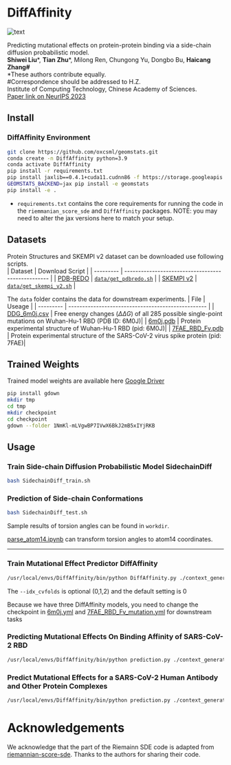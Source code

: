 # DiffAffinity

![text](./figures/RDGM.png)

Predicting mutational effects on protein-protein
binding via a side-chain diffusion probabilistic model. <br>
**Shiwei Liu***, **Tian Zhu***, Milong Ren, Chungong Yu, Dongbo Bu, **Haicang Zhang#** <br>
*These authors contribute equally. <br>
#Correspondence should be addressed to H.Z. <br> 
Institute of Computing Technology, Chinese Academy of Sciences.  <br>
[Paper link on NeurIPS 2023](https://neurips.cc/virtual/2023/poster/72495)


## Install

### DiffAffinity Environment

```bash
git clone https://github.com/oxcsml/geomstats.git 
conda create -n DiffAffinity python=3.9
conda activate DiffAffinity
pip install -r requirements.txt
pip install jaxlib==0.4.1+cuda11.cudnn86 -f https://storage.googleapis.com/jax-releases/jax_cuda_releases.html
GEOMSTATS_BACKEND=jax pip install -e geomstats
pip install -e .
```

- `requirements.txt` contains the core requirements for running the code in the `riemmanian_score_sde` and `DiffAffinity` packages. NOTE: you may need to alter the jax versions here to match your setup.



## Datasets
Protein Structures and SKEMPI v2 dataset can be downloaded use following scripts.  
| Dataset   | Download Script                                    |
| --------- | -------------------------------------------------- |
| [PDB-REDO](https://pdb-redo.eu/)  | [`data/get_pdbredo.sh`](./data/get_pdbredo.sh)     |
| [SKEMPI v2](https://life.bsc.es/pid/skempi2) | [`data/get_skempi_v2.sh`](./data/get_skempi_v2.sh) |

The `data` folder contains the data for downstream experiments. 
 | File   | Useage                                |
| --------- | -------------------------------------------------- |
| [DDG_6m0j.csv](./data/DDG_6m0j.csv)  | Free energy changes ($\Delta \Delta G$) of all 285 possible single-point mutations on Wuhan-Hu-1 RBD (PDB ID: 6M0J)|
| [6m0j.pdb](./data/6m0j.pdb) | Protein experimental structure of Wuhan-Hu-1 RBD (pid: 6M0J)|
| [7FAE_RBD_Fv.pdb](./data/7FAE_RBD_Fv.pdb) | Protein experimental structure of  the SARS-CoV-2 virus spike protein (pid: 7FAE)|

## Trained Weights
Trained model weights are available here [Google Driver](https://drive.google.com/drive/folders/1NmKl-mLVgwBP7IVwX6BkJ2mB5xIYjRKB?usp=sharing) 

```bash
pip install gdown
mkdir tmp 
cd tmp
mkdir checkpoint
cd checkpoint
gdown --folder 1NmKl-mLVgwBP7IVwX6BkJ2mB5xIYjRKB
```

## Usage

### Train Side-chain Diffusion Probabilistic Model SidechainDiff

```bash
bash SidechainDiff_train.sh
```
###  Prediction of Side-chain Conformations

```bash
bash SidechainDiff_test.sh
```
Sample results of torsion angles can be found in `workdir`. 

[parse_atom14.ipynb](./parse_atom14.ipynb) can transform torsion angles to atom14 coordinates. 

---------
### Train Mutational Effect Predictor DiffAffinity 

```bash
/usr/local/envs/DiffAffinity/bin/python DiffAffinity.py ./context_generator/configs/train/da_ddg_skempi.yml --idx_cvfolds 0
```
The `--idx_cvfolds` is optional (0,1,2) and the default setting is 0

Because we have three DiffAffinity models, you need to change the checkpoint in [6m0j.yml](./context_generator/configs/inference/6m0j.yml) and [7FAE_RBD_Fv_mutation.yml](./context_generator/configs/inference/7FAE_RBD_Fv_mutation.yml) for downstream tasks

### Predicting Mutational Effects On Binding Affinity of SARS-CoV-2 RBD
```bash 
/usr/local/envs/DiffAffinity/bin/python prediction.py ./context_generator/configs/inference/6m0j.yml
```

### Predict Mutational Effects for a SARS-CoV-2 Human Antibody and Other Protein Complexes

```bash
/usr/local/envs/DiffAffinity/bin/python prediction.py ./context_generator/configs/inference/7FAE_RBD_Fv_mutation.yml
```

# Acknowledgements
We acknowledge that the part of the Riemainn SDE code is adapted from [riemannian-score-sde](https://github.com/oxcsml/riemannian-score-sde/tree/main). Thanks to the authors for sharing their code. 





